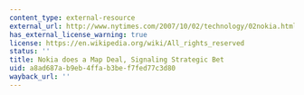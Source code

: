 ```yaml
---
content_type: external-resource
external_url: http://www.nytimes.com/2007/10/02/technology/02nokia.html
has_external_license_warning: true
license: https://en.wikipedia.org/wiki/All_rights_reserved
status: ''
title: Nokia does a Map Deal, Signaling Strategic Bet
uid: a8ad687a-b9eb-4ffa-b3be-f7fed77c3d80
wayback_url: ''
---
```

